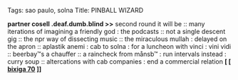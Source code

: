 Tags: sao paulo, solna
Title: PINBALL WIZARD
  
**partner cosell .deaf.dumb.blind >>** second round it will be :: many iterations of imagining a friendly god : the podcasts :: not a single descent gig :: the npr way of dissecting music :: the miraculous mullah : delayed on the apron :: aplastik anemi : cab to solna : for a luncheon with vinci : vini vidi :: beerbay™s a chauffer :: a raincheck from månsb™ : run intervals instead : curry soup :: altercations with cab companies : end a commercial relation
**[ [ [bixiga 70](https://bixiga-70.bandcamp.com) ]]**